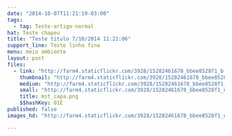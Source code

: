 ```yaml
---
date: "2014-10-07T11:21:19-03:00"
tags:
  - tag: Teste-artigo-normal
hat: Teste chapeu
title: "Teste titulo 7/10/2014 11:21:06"
support_line: Teste linha fina
menu: meio ambiente
layout: post
files:
  - link: "http://farm4.staticflickr.com/3928/15282461678_bbee8528f1_b.jpg"
    thumbnail: "http://farm4.staticflickr.com/3928/15282461678_bbee8528f1_t.jpg"
    medium: "http://farm4.staticflickr.com/3928/15282461678_bbee8528f1_z.jpg"
    small: "http://farm4.staticflickr.com/3928/15282461678_bbee8528f1_n.jpg"
    title: mst_capa.png
    $$hashKey: 01E
published: false
images_hd: "http://farm4.staticflickr.com/3928/15282461678_bbee8528f1_n.jpg"

---
```

